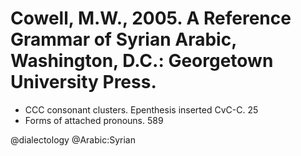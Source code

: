 # Cowell, M.W., 2005. A Reference Grammar of Syrian Arabic, Washington, D.C.: Georgetown University Press.

- CCC consonant clusters. Epenthesis inserted CvC-C. 25
- Forms of attached pronouns. 589

@dialectology
@Arabic:Syrian
